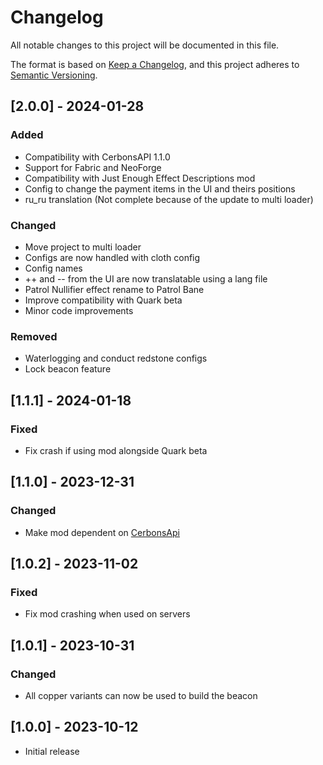 # Changelog

All notable changes to this project will be documented in this file.

The format is based on [Keep a Changelog](https://keepachangelog.com/en/1.0.0/),
and this project adheres to [Semantic Versioning](https://semver.org/spec/v2.0.0.html).

## [2.0.0] - 2024-01-28

### Added

- Compatibility with CerbonsAPI 1.1.0
- Support for Fabric and NeoForge
- Compatibility with Just Enough Effect Descriptions mod
- Config to change the payment items in the UI and theirs positions
- ru_ru translation (Not complete because of the update to multi loader)

### Changed

- Move project to multi loader
- Configs are now handled with cloth config
- Config names
- ++ and -- from the UI are now translatable using a lang file
- Patrol Nullifier effect rename to Patrol Bane
- Improve compatibility with Quark beta
- Minor code improvements

### Removed

- Waterlogging and conduct redstone configs
- Lock beacon feature

## [1.1.1] - 2024-01-18

### Fixed

- Fix crash if using mod alongside Quark beta

## [1.1.0] - 2023-12-31

### Changed

- Make mod dependent on [CerbonsApi](https://www.curseforge.com/minecraft/mc-mods/cerbons-api-forge)

## [1.0.2] - 2023-11-02

### Fixed

- Fix mod crashing when used on servers

## [1.0.1] - 2023-10-31

### Changed

- All copper variants can now be used to build the beacon

## [1.0.0] - 2023-10-12

- Initial release